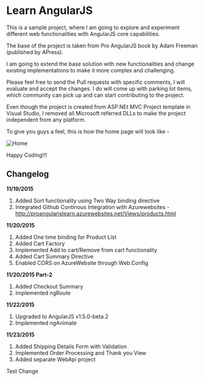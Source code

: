 # Learn AngularJS

This is a sample project, where I am going to explore and experiment different web functionalities with AngularJS core capabilities.

The base of the project is taken from Pro AngularJS book by Adam Freeman (published by APress).

I am going to extend the base solution with new functionalities and change existing implementations to make it more complex and challenging.

Please feel free to send the Pull requests with specific comments, I will evaluate and accept the changes. I do will come up with parking lot items, which community can pick up and can start contributing to the project.

Even though the project is created from ASP.NEt MVC Project template in Visual Studio, I removed all Microsoft referred DLLs to make the project independent from any platform.

To give you guys a feel, this is how the home page will look like - 

![Home](https://raw.github.com/DreamingDevs/LearnAngularJS/master/ShoppingCart/Images/GitReadMe.PNG "Home")

Happy Coding!!!

Changelog
---------------
**11/19/2015**

1. Added Sort functionality using Two Way binding directive
2. Integrated Github Continous Integration with Azurewebsites - http://proangularjslearn.azurewebsites.net/Views/products.html

**11/20/2015**

1. Added One time binding for Product List
2. Added Cart Factory
3. Implemented Add to cart/Remove from cart functionality
4. Added Cart Summary Directive
5. Enabled CORS on AzureWebsite through Web.Config <httpProtocal>

**11/20/2015 Part-2**

1. Added Checkout Summary
2. Implemented ngRoute

**11/22/2015**

1. Upgraded to AngularJS v1.5.0-beta.2
2. Implemented ngAnimate

**11/23/2015**

1. Added Shipping Details Form with Validation
2. Implemented Order Processing and Thank you View
3. Added separate WebApi project

Test Change
